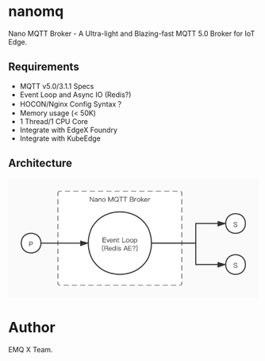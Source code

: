 # nanomq

Nano MQTT Broker - A Ultra-light and Blazing-fast MQTT 5.0 Broker for IoT Edge.

## Requirements

- MQTT v5.0/3.1.1 Specs
- Event Loop and Async IO (Redis?)
- HOCON/Nginx Config Syntax？
- Memory usage (< 50K)
- 1 Thread/1 CPU Core
- Integrate with EdgeX Foundry
- Integrate with KubeEdge

## Architecture

![NanoMQ](./docs/NanoMQ.jpeg)

# Author

EMQ X Team.
